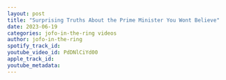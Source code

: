 ```yaml
---
layout: post
title: "Surprising Truths About the Prime Minister You Wont Believe"
date: 2023-06-19
categories: jofo-in-the-ring videos
author: jofo-in-the-ring
spotify_track_id: 
youtube_video_id: PdDNlCiYd00
apple_track_id: 
youtube_metadata: 
---
```

